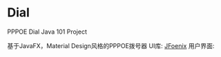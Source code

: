 # Dial
PPPOE Dial Java 101 Project

基于JavaFX，Material Design风格的PPPOE拨号器
UI库: [JFoenix](https://github.com/sshahine/JFoenix)
用户界面: 
